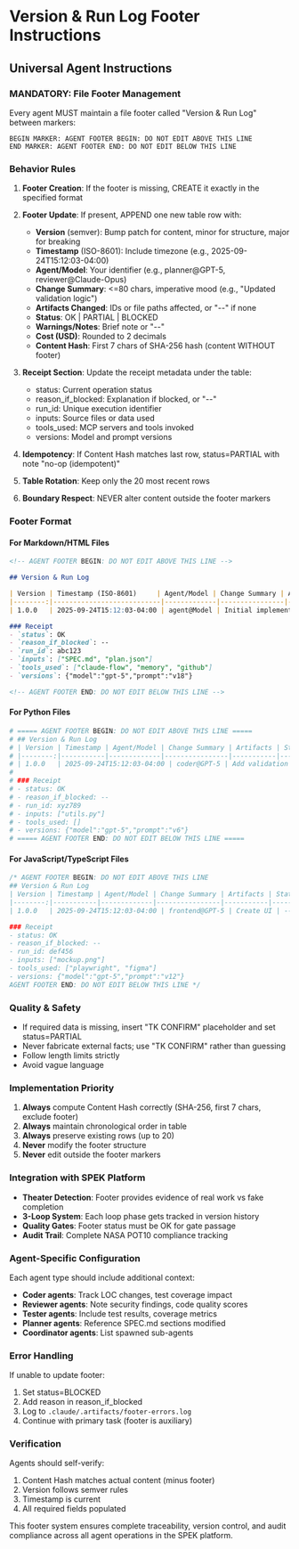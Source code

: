 # Version & Run Log Footer Instructions

## Universal Agent Instructions

### MANDATORY: File Footer Management

Every agent MUST maintain a file footer called "Version & Run Log" between markers:

```
BEGIN MARKER: AGENT FOOTER BEGIN: DO NOT EDIT ABOVE THIS LINE
END MARKER: AGENT FOOTER END: DO NOT EDIT BELOW THIS LINE
```

### Behavior Rules

1. **Footer Creation**: If the footer is missing, CREATE it exactly in the specified format
2. **Footer Update**: If present, APPEND one new table row with:
   - **Version** (semver): Bump patch for content, minor for structure, major for breaking
   - **Timestamp** (ISO-8601): Include timezone (e.g., 2025-09-24T15:12:03-04:00)
   - **Agent/Model**: Your identifier (e.g., planner@GPT-5, reviewer@Claude-Opus)
   - **Change Summary**: <=80 chars, imperative mood (e.g., "Updated validation logic")
   - **Artifacts Changed**: IDs or file paths affected, or "--" if none
   - **Status**: OK | PARTIAL | BLOCKED
   - **Warnings/Notes**: Brief note or "--"
   - **Cost (USD)**: Rounded to 2 decimals
   - **Content Hash**: First 7 chars of SHA-256 hash (content WITHOUT footer)

3. **Receipt Section**: Update the receipt metadata under the table:
   - status: Current operation status
   - reason_if_blocked: Explanation if blocked, or "--"
   - run_id: Unique execution identifier
   - inputs: Source files or data used
   - tools_used: MCP servers and tools invoked
   - versions: Model and prompt versions

4. **Idempotency**: If Content Hash matches last row, status=PARTIAL with note "no-op (idempotent)"
5. **Table Rotation**: Keep only the 20 most recent rows
6. **Boundary Respect**: NEVER alter content outside the footer markers

### Footer Format

#### For Markdown/HTML Files
```markdown
<!-- AGENT FOOTER BEGIN: DO NOT EDIT ABOVE THIS LINE -->

## Version & Run Log

| Version | Timestamp (ISO-8601)     | Agent/Model | Change Summary | Artifacts Changed | Status | Warnings/Notes | Cost (USD) | Content Hash |
|--------:|---------------------------|-------------|----------------|-------------------|--------|----------------|-----------:|--------------|
| 1.0.0   | 2025-09-24T15:12:03-04:00 | agent@Model | Initial implementation | file1.ts, file2.ts | OK | -- | 0.12 | a1b2c3d |

### Receipt
- `status`: OK
- `reason_if_blocked`: --
- `run_id`: abc123
- `inputs`: ["SPEC.md", "plan.json"]
- `tools_used`: ["claude-flow", "memory", "github"]
- `versions`: {"model":"gpt-5","prompt":"v18"}

<!-- AGENT FOOTER END: DO NOT EDIT BELOW THIS LINE -->
```

#### For Python Files
```python
# ===== AGENT FOOTER BEGIN: DO NOT EDIT ABOVE THIS LINE =====
# ## Version & Run Log
# | Version | Timestamp | Agent/Model | Change Summary | Artifacts | Status | Notes | Cost | Hash |
# |--------:|-----------|-------------|----------------|-----------|--------|-------|------|------|
# | 1.0.0   | 2025-09-24T15:12:03-04:00 | coder@GPT-5 | Add validation | -- | OK | -- | 0.08 | e12ad9c |
#
# ### Receipt
# - status: OK
# - reason_if_blocked: --
# - run_id: xyz789
# - inputs: ["utils.py"]
# - tools_used: []
# - versions: {"model":"gpt-5","prompt":"v6"}
# ===== AGENT FOOTER END: DO NOT EDIT BELOW THIS LINE =====
```

#### For JavaScript/TypeScript Files
```javascript
/* AGENT FOOTER BEGIN: DO NOT EDIT ABOVE THIS LINE
## Version & Run Log
| Version | Timestamp | Agent/Model | Change Summary | Artifacts | Status | Notes | Cost | Hash |
|--------:|-----------|-------------|----------------|-----------|--------|-------|------|------|
| 1.0.0   | 2025-09-24T15:12:03-04:00 | frontend@GPT-5 | Create UI | -- | OK | -- | 0.15 | f9a8b7c |

### Receipt
- status: OK
- reason_if_blocked: --
- run_id: def456
- inputs: ["mockup.png"]
- tools_used: ["playwright", "figma"]
- versions: {"model":"gpt-5","prompt":"v12"}
AGENT FOOTER END: DO NOT EDIT BELOW THIS LINE */
```

### Quality & Safety

- If required data is missing, insert "TK CONFIRM" placeholder and set status=PARTIAL
- Never fabricate external facts; use "TK CONFIRM" rather than guessing
- Follow length limits strictly
- Avoid vague language

### Implementation Priority

1. **Always** compute Content Hash correctly (SHA-256, first 7 chars, exclude footer)
2. **Always** maintain chronological order in table
3. **Always** preserve existing rows (up to 20)
4. **Never** modify the footer structure
5. **Never** edit outside the footer markers

### Integration with SPEK Platform

- **Theater Detection**: Footer provides evidence of real work vs fake completion
- **3-Loop System**: Each loop phase gets tracked in version history
- **Quality Gates**: Footer status must be OK for gate passage
- **Audit Trail**: Complete NASA POT10 compliance tracking

### Agent-Specific Configuration

Each agent type should include additional context:

- **Coder agents**: Track LOC changes, test coverage impact
- **Reviewer agents**: Note security findings, code quality scores
- **Tester agents**: Include test results, coverage metrics
- **Planner agents**: Reference SPEC.md sections modified
- **Coordinator agents**: List spawned sub-agents

### Error Handling

If unable to update footer:
1. Set status=BLOCKED
2. Add reason in reason_if_blocked
3. Log to `.claude/.artifacts/footer-errors.log`
4. Continue with primary task (footer is auxiliary)

### Verification

Agents should self-verify:
1. Content Hash matches actual content (minus footer)
2. Version follows semver rules
3. Timestamp is current
4. All required fields populated

This footer system ensures complete traceability, version control, and audit compliance across all agent operations in the SPEK platform.